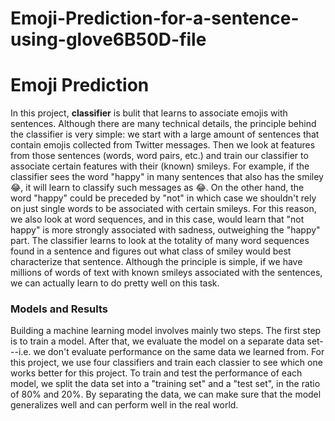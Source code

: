 # Emoji-Prediction-for-a-sentence-using-glove6B50D-file
# Emoji Prediction

In this project, **classifier** is bulit that learns to associate emojis with sentences. Although there are many technical details, the principle behind the classifier is very simple: we start with a large amount of sentences that contain emojis collected from Twitter messages.  Then we look at features from those sentences (words, word pairs, etc.) and train our classifier to associate certain features with their (known) smileys.  For example, if the classifier sees the word "happy" in many sentences that also has the smiley 😂, it will learn to classify such messages as 😂.  On the other hand, the word "happy" could be preceded by "not" in which case we shouldn't rely on just single words to be associated with certain smileys. For this reason, we also look at word sequences, and in this case, would learn that "not happy" is more strongly associated with sadness, outweighing the "happy" part.  The classifier learns to look at the totality of many word sequences found in a sentence and figures out what class of smiley would best characterize that sentence. Although the principle is simple, if we have millions of words of text with known smileys associated with the sentences, we can actually learn to do pretty well on this task.

### Models and Results
Building a machine learning model involves mainly two steps. The first step is to train a model. After that, we evaluate the model on a separate data set---i.e. we don't evaluate performance on the same data we learned from. For this project, we use four classifiers and train each classier to see which one works better for this project. To train and test the performance of each model, we split the data set into a "training set" and a "test set", in the ratio of 80% and 20%. By separating the data, we can make sure that the model generalizes well and can perform well in the real world.
